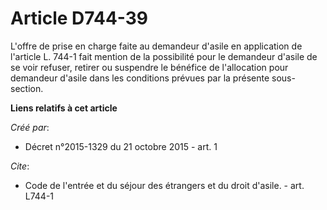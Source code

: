 # Article D744-39

L'offre de prise en charge faite au demandeur d'asile en application de l'article L. 744-1 fait mention de la possibilité
pour le demandeur d'asile de se voir refuser, retirer ou suspendre le bénéfice de l'allocation pour demandeur d'asile dans
les conditions prévues par la présente sous-section.

**Liens relatifs à cet article**

_Créé par_:

  - Décret n°2015-1329 du 21 octobre 2015 - art. 1

_Cite_:

  - Code de l'entrée et du séjour des étrangers et du droit d'asile. - art. L744-1
